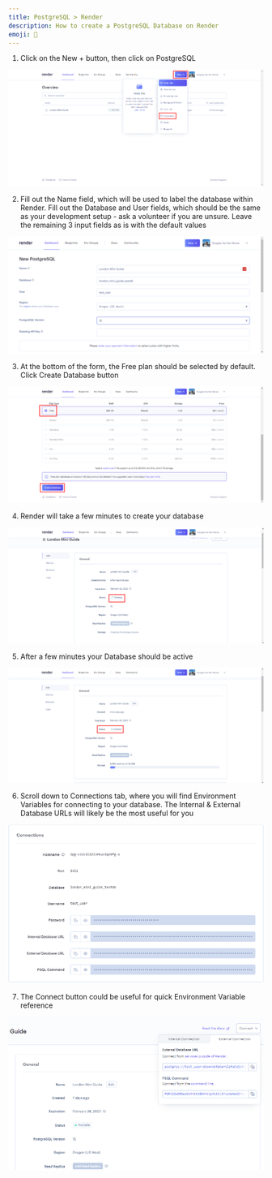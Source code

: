 ```yaml
---
title: PostgreSQL > Render
description: How to create a PostgreSQL Database on Render
emoji: 🐘
---
```


1. Click on the New + button, then click on PostgreSQL

![Click on PostgreSQL in the New + dropdown](new-postgres.png)

2. Fill out the Name field, which will be used to label the database within Render. Fill out the Database and User fields, which should be the same as your development setup - ask a volunteer if you are unsure. Leave the remaining 3 input fields as is with the default values

![Provide a Name, Database and User](database-name.png)

3. At the bottom of the form, the Free plan should be selected by default. Click Create Database button

![Ensure that the Free plan is selected and click Create Database](free-plan-and-create-database.png)

4. Render will take a few minutes to create your database

![Render creating the database](database-creating.png)

5. After a few minutes your Database should be active

![Render showing the database as active](database-active.png)

6. Scroll down to Connections tab, where you will find Environment Variables for connecting to your database. The Internal & External Database URLs will likely be the most useful for you

![Environment variables in the Connections tab](environment-variables.png)

7. The Connect button could be useful for quick Environment Variable reference

![Connect button showing quick reference to environment variables](connect-button.png)
